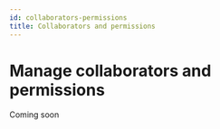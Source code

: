 ```yaml
---
id: collaborators-permissions
title: Collaborators and permissions
---
```


# Manage collaborators and permissions

Coming soon